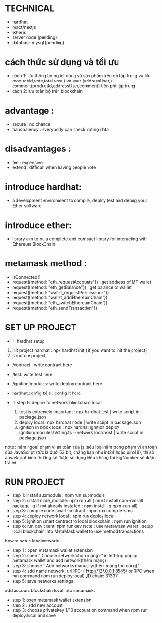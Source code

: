 
# TECHNICAL
- hardhat
- react/nextjs
- etherjs
- server node (pending)
- database mysql (pending)
# cách thức sử dụng và tối ưu
- cách 1: lưu thông tin người dùng và sản phẩm trên db tập trung và lưu product(id,vote,total vote,) và user (addressUser,) comment(productId,addressUser,comment) trên phi tập trung
- cách 2: lưu toàn bộ trên blockchain
# advantage :
- secure : no chance
- transparency : everybody can check voting data
# disadvantages :
- fee : expensive
- extend : difficult when having people vote  
# introduce hardhat:
- a development environment to compile, deploy,test and debug your Ether software
# introduce ether:
- library aim to be a complete and compact library for interacting with Ethereum BlockChain
# metamask method :
- isConnected()
- request({method: "eth_requestAccounts"}) : get address of MT wallet
- request({method: "eth_getBalance"}) : get balance of wallet
- request({method: "wallet_requestPermissions"})
- request({method: "wallet_addEthereumChain"})
- request({method: "eth_switchEthereumChain"})
- request({method: "eth_sendTransaction"})

# SET UP PROJECT

- I : hardhat setup

 1. init project hardhat : npx hardhat init ( if you want to init the project)
 2. structure project 
   - /contract : write contract here
   - /test: write test here
   - /ignition/modules: write deploy contract here
   - hardhat.config.ts|js : config it here
 
- II: step to deploy to network blockchain local

  1. test is extremely important : npx hardhat test | write script in package.json
  2. deploy local : npx hardhat node | write script in package.json
  3. ignition in block local : npx hardhat ignition deploy ignition/modules/Voting.ts --network localhost | write script in package.json

note :  nằm ngoài phạm vi an toàn của js :nếu loại nằm trong phạm vi an toàn của JavaScript (tức là dưới 53 bit, chẳng hạn như int24 hoặc uint48), thì số JavaScript bình thường sẽ được sử dụng Nếu không thì BigNumber sẽ được trả về

# RUN PROJECT

- step 1: install submodule : npm  run submodule
- step 2: install node_module: npm run all ( must install npm-run-all package -g if not already installed : npm install -g npm-run-all)
- step 3: compile code smart-contract : npm run compile-smc
- step 4: deploy network local : npm run deploy:local 
- step 5: ignition smart contract to local blockchain : npm run ignition
- step 6: run dev client:  npm run dev
Note :  use  MetaMask wallet , setup local blockchain into MetaMask wallet to use method transactions

how to setup localnetwork:

- step 1 : open metamask wallet extension
- step 2: open " Choose network(chọn mạng) " in left-top popup metamask wallet and add network(thêm mạng)
- step 3: choose " Add networks manually(thêm mạng thủ công)"
- step 4: add name network, urlRPC: ( http://127.0.0.1:8545/ or RPC when run command npm run deploy:local) ,ID chain: 31337
- step 5: save networks settings

add account blockchain local into metamask:

- step 1: open metamask wallet extension
- step 2 : add new account
- step 3: choose privateKey 1/10 account on command when npm run deploy:local and save